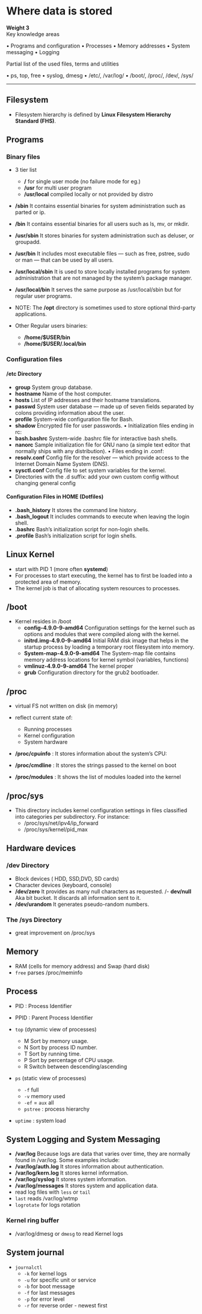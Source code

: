 # Where data is stored

**Weight 3**\
Key knowledge areas

• Programs and configuration
• Processes
• Memory addresses
• System messaging
• Logging

Partial list of the used files, terms and utilities

• ps, top, free
• syslog, dmesg
• /etc/, /var/log/
• /boot/, /proc/, /dev/, /sys/

---

## Filesystem

- Filesystem hierarchy is defined by **Linux Filesystem Hierarchy Standard (FHS)**.

## Programs

### Binary files

- 3 tier list
  - **/** for single user mode (no failure mode for eg.)
  - **/usr** for multi user program
  - **/usr/local** compiled locally or not provided by distro

- **/sbin**
It contains essential binaries for system administration such as parted or ip.
- **/bin**
It contains essential binaries for all users such as ls, mv, or mkdir.
- **/usr/sbin**
It stores binaries for system administration such as deluser, or groupadd.
- **/usr/bin**
It includes most executable files — such as free, pstree, sudo or man — that can be used by all
users.
- **/usr/local/sbin**
It is used to store locally installed programs for system administration that are not managed by
the system’s package manager.
- **/usr/local/bin**
It serves the same purpose as /usr/local/sbin but for regular user programs.

- NOTE: The **/opt** directory is sometimes used to store optional third-party applications.

- Other Regular users binaries:
  - **/home/$USER/bin**
  - **/home/$USER/.local/bin**

### Configuration files

#### /etc Directory

- **group**
System group database.
- **hostname**
Name of the host computer.
- **hosts**
List of IP addresses and their hostname translations.
- **passwd**
System user database — made up of seven fields separated by colons providing information
about the user.
- **profile**
System-wide configuration file for Bash.
- **shadow**
Encrypted file for user passwords.
• Initialization files ending in rc:
- **bash.bashrc**
System-wide .bashrc file for interactive bash shells.
- **nanorc**
Sample initialization file for GNU nano (a simple text editor that normally ships with any
distribution).
• Files ending in .conf:
- **resolv.conf**
Config file for the resolver — which provide access to the Internet Domain Name System
(DNS).
- **sysctl.conf**
Config file to set system variables for the kernel.
- Directories with the .d suffix: add your own custom config without changing general config

#### Configuration Files in HOME (Dotfiles)

- **.bash_history**
It stores the command line history.
- **.bash_logout**
It includes commands to execute when leaving the login shell.
- **.bashrc**
Bash’s initialization script for non-login shells.
- **.profile**
Bash’s initialization script for login shells.

## Linux Kernel

- start with PID 1 (more often **systemd**)
- For processes to start executing, the kernel has to first be loaded into a protected area of
memory.
- The kernel job is that of allocating system resources to processes.

## /boot

- Kernel resides in /boot
  - **config-4.9.0-9-amd64**
Configuration settings for the kernel such as options and modules that were compiled along
with the kernel.
  - **initrd.img-4.9.0-9-amd64**
Initial RAM disk image that helps in the startup process by loading a temporary root filesystem
into memory.
  - **System-map-4.9.0-9-amd64**
The System-map file contains memory address locations for kernel symbol (variables, functions)
  - **vmlinuz-4.9.0-9-amd64**
The kernel proper 
  - **grub**
Configuration directory for the grub2 bootloader.

## /proc

- virtual FS not written on disk (in memory)
- reflect current state of:
  - Running processes
  - Kernel configuration
  - System hardware

- **/proc/cpuinfo** : It stores information about the system’s CPU:
- **/proc/cmdline** : It stores the strings passed to the kernel on boot
- **/proc/modules** : It shows the list of modules loaded into the kernel

## /proc/sys

- This directory includes kernel configuration settings in files classified into categories per
subdirectory. For instance:
  - /proc/sys/net/ipv4/ip_forward
  - /proc/sys/kernel/pid_max

## Hardware devices

### /dev Directory

- Block devices ( HDD, SSD,DVD, SD cards)
- Character devices (keyboard, console)
- **/dev/zero**
It provides as many null characters as requested.
/- **dev/null**
Aka bit bucket. It discards all information sent to it.
- **/dev/urandom**
It generates pseudo-random numbers.

### The /sys Directory

- great improvement on /proc/sys

## Memory

- RAM (cells for memory address) and Swap (hard disk)
- `free` parses /proc/meminfo

## Process

- PID : Process Identifier
- PPID : Parent Process Identifier
- `top` (dynamic view of processes)
  - M
Sort by memory usage.
  - N
Sort by process ID number.
  - T
Sort by running time.
  - P
Sort by percentage of CPU usage.
  - R
Switch between descending/ascending

- `ps` (static view of processes)
  - `-f` full
  - `-v` memory used
  - `-ef` = `aux` all
  - `pstree` : process hierarchy
- `uptime` : system load

## System Logging and System Messaging

- **/var/log**
Because logs are data that varies over time, they are normally found in /var/log.
Some examples include:
- **/var/log/auth.log**
It stores information about authentication.
- **/var/log/kern.log**
It stores kernel information.
- **/var/log/syslog**
It stores system information.
- **/var/log/messages**
It stores system and application data.
- read log files with `less` or `tail`
- `last` reads /var/log/wtmp
- `logrotate` for logs rotation

### Kernel ring buffer

- /var/log/dmesg or `dmesg` to read Kernel logs

## System journal

- `journalctl`
  - `-k` for kernel logs
  - `-u` for specific unit or service
  - `-b` for boot message
  - `-f` for last messages
  - `-p` for error level
  - `-r` for reverse order - newest first
  